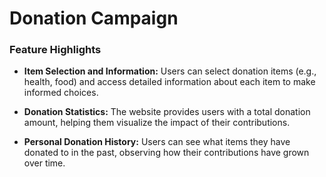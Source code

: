 # Donation Campaign

### **Feature Highlights**

- **Item Selection and Information:** Users can select donation items (e.g., health, food) and access detailed information about each item to make informed choices.

- **Donation Statistics:** The website provides users with a total donation amount, helping them visualize the impact of their contributions.

- **Personal Donation History:** Users can see what items they have donated to in the past, observing how their contributions have grown over time.